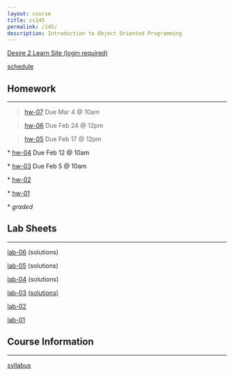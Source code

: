 ```yaml
---
layout: course
title: cs145
permalink: /145/
description: Introduction to Object Oriented Programming
---
```


[Desire 2 Learn Site (login required)](https://nmhu.desire2learn.com/d2l/home/28410)


[schedule](/145/schedule/)


Homework
---

----
> [hw-07](/145/hw07) Due Mar 4 @ 10am

> [hw-06](/145/hw06) Due Feb 24 @ 12pm

> [hw-05](/145/hw05) Due Feb 17 @ 12pm

\* [hw-04](/145/hw04) Due Feb 12 @ 10am

\* [hw-03](/145/hw03) Due Feb 5 @ 10am

\* [hw-02](/145/hw02)

\* [hw-01](/145/hw01)

\* *graded*


Lab Sheets 
---

----
[lab-06](/145/lab06) (solutions)

[lab-05](/145/lab05) (solutions)

[lab-04](/145/lab04) (solutions)

[lab-03](/145/lab03) [(solutions)](/145/lab03-sols/)

[lab-02](/145/lab02)

[lab-01](/145/lab01)


Course Information
---

----

[syllabus](/145/syllabus/)




